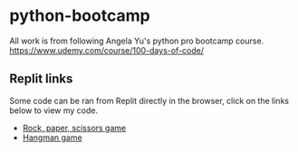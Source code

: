 # python-bootcamp
All work is from following Angela Yu's python pro bootcamp course. https://www.udemy.com/course/100-days-of-code/

## Replit links
Some code can be ran from Replit directly in the browser, click on the links below to view my code.
- [Rock, paper, scissors game](https://replit.com/@hewittaj/rock-paper-scissors?v=1)
- [Hangman game](https://replit.com/@hewittaj/hangman?v=1)
